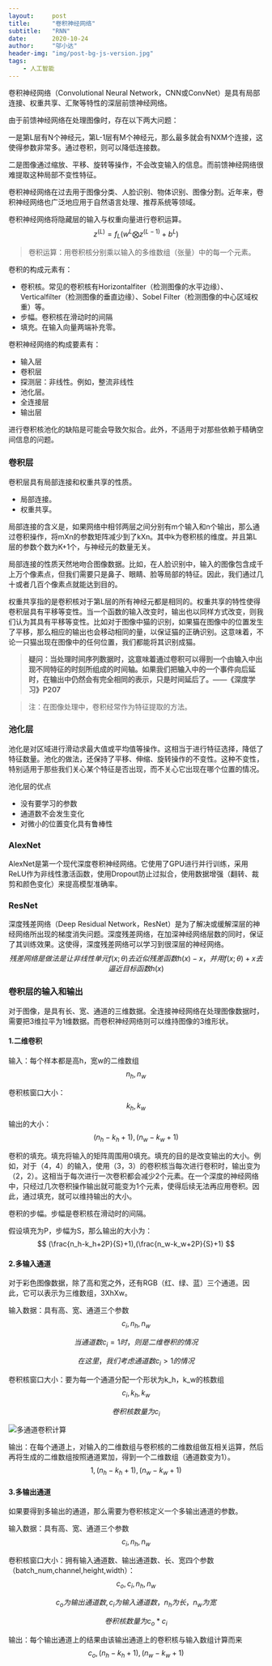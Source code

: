 ```yaml
---
layout:     post
title:      "卷积神经网络"
subtitle:   "RNN"
date:       2020-10-24
author:     "邬小达"
header-img: "img/post-bg-js-version.jpg"
tags:
    - 人工智能
---
```


卷积神经网络（Convolutional Neural Network，CNN或ConvNet）是具有局部连接、权重共享、汇聚等特性的深层前馈神经网络。

由于前馈神经网络在处理图像时，存在以下两大问题：

一是第L层有N个神经元，第L-1层有M个神经元，那么最多就会有NXM个连接，这使得参数非常多。通过卷积，则可以降低连接数。

二是图像通过缩放、平移、旋转等操作，不会改变输入的信息。而前馈神经网络很难提取这种局部不变性特征。

卷积神经网络在过去用于图像分类、人脸识别、物体识别、图像分割。近年来，卷积神经网络也广泛地应用于自然语言处理、推荐系统等领域。

卷积神经网络将隐藏层的输入与权重向量进行卷积运算。
$$
z^{(L)} = f_L(w^{L}\bigotimes z^{(L-1)} + b^{L})
$$

> 卷积运算：用卷积核分别乘以输入的多维数组（张量）中的每一个元素。

卷积的构成元素有：

* 卷积核。常见的卷积核有Horizontalfiter（检测图像的水平边缘）、Verticalfilter（检测图像的垂直边缘）、Sobel Filter（检测图像的中心区域权重）等。
* 步幅。卷积核在滑动时的间隔
* 填充。在输入向量两端补充零。

卷积神经网络的构成要素有：

* 输入层
* 卷积层
* 探测层：非线性。例如，整流非线性
* 池化层。
* 全连接层
* 输出层

进行卷积核池化的缺陷是可能会导致欠拟合。此外，不适用于对那些依赖于精确空间信息的问题。

### 卷积层

卷积层具有局部连接和权重共享的性质。

* 局部连接。
* 权重共享。

局部连接的含义是，如果网络中相邻两层之间分别有m个输入和n个输出，那么通过卷积操作，将mXn的参数矩阵减少到了kXn。其中k为卷积核的维度。并且第L层的参数个数为K+1个，与神经元的数量无关。

局部连接的性质天然地吻合图像数据。比如，在人脸识别中，输入的图像包含成千上万个像素点，但我们需要只是鼻子、眼睛、脸等局部的特征。因此，我们通过几十或者几百个像素点就能达到目的。

权重共享指的是卷积核对于第L层的所有神经元都是相同的。权重共享的特性使得卷积层具有平移等变性。当一个函数的输入改变时，输出也以同样方式改变，则我们认为其具有平移等变性。比如对于图像中猫的识别，如果猫在图像中的位置发生了平移，那么相应的输出也会移动相同的量，以保证猫的正确识别。这意味着，不论一只猫出现在图像中的任何位置，我们都能将其识别成猫。

> **疑问：当处理时间序列数据时，这意味着通过卷积可以得到一个由输入中出现不同特征的时刻所组成的时间轴。如果我们把输入中的一个事件向后延时，在输出中仍然会有完全相同的表示，只是时间延后了。——《深度学习》P207**

> 注：在图像处理中，卷积经常作为特征提取的方法。

### 池化层

池化是对区域进行滑动求最大值或平均值等操作。这相当于进行特征选择，降低了特征数量。池化的做法，还保持了平移、伸缩、旋转操作的不变性。这种不变性，特别适用于那些我们关心某个特征是否出现，而不关心它出现在哪个位置的情况。

池化层的优点

* 没有要学习的参数
* 通道数不会发生变化
* 对微小的位置变化具有鲁棒性

### AlexNet

AlexNet是第一个现代深度卷积神经网络。它使用了GPU进行并行训练，采用ReLU作为非线性激活函数，使用Dropout防止过拟合，使用数据增强（翻转、裁剪和颜色变化）来提高模型准确率。

### ResNet

深度残差网络（Deep Residual Network，ResNet）是为了解决或缓解深层的神经网络所出现的梯度消失问题。深度残差网络，在加深神经网络层数的同时，保证了其训练效果。这使得，深度残差网络可以学习到很深层的神经网络。
$$
残差网络是做法是让非线性单元f(x;\theta)去近似残差函数h(x)-x，并用f(x;\theta)+x去逼近目标函数h(x)
$$

### 卷积层的输入和输出

对于图像，是具有长、宽、通道的三维数据。全连接神经网络在处理图像数据时，需要把3维拉平为1维数据。而卷积神经网络则可以维持图像的3维形状。

#### 1.二维卷积

输入：每个样本都是高h，宽w的二维数组
$$
n_h,n_w
$$

卷积核窗口大小：
$$
k_h,k_w
$$

输出的大小：
$$
(n_h-k_h+1),(n_w-k_w+1)
$$

卷积的填充。填充将输入的矩阵周围用0填充。填充的目的是改变输出的大小。例如，对于（4，4）的输入，使用（3，3）的卷积核当每次进行卷积时，输出变为（2，2）。这相当于每次进行一次卷积都会减少2个元素。在一个深度的神经网络中，只经过几次卷积操作输出就可能变为1个元素，使得后续无法再应用卷积。因此，通过填充，就可以维持输出的大小。

卷积的步幅。步幅是卷积核在滑动时的间隔。

假设填充为P，步幅为S，那么输出的大小为：
$$
(\frac{n_h-k_h+2P}{S}+1),(\frac{n_w-k_w+2P}{S}+1)
$$

#### 2.多输入通道

对于彩色图像数据，除了高和宽之外，还有RGB（红、绿、蓝）三个通道。因此，它可以表示为三维数组，3XhXw。

输入数据：具有高、宽、通道三个参数
$$
c_i,n_h,n_w
$$

$$
当通道数c_i=1时，则是二维卷积的情况
$$

$$
在这里，我们考虑通道数c_i>1的情况
$$

卷积核窗口大小：要为每一个通道分配一个形状为k_h，k_w的核数组
$$
c_i,k_h,k_w
$$

$$
卷积核数量为c_i
$$

![多通道卷积计算](https://i.loli.net/2020/10/19/Mf2vZyrpTJdPuEj.png)

输出：在每个通道上，对输入的二维数组与卷积核的二维数组做互相关运算，然后再将生成的二维数组按照通道累加，得到一个二维数组（通道数变为1）。
$$
1,(n_h-k_h+1),(n_w-k_w+1)
$$


#### 3.多输出通道

如果要得到多输出的通道，那么需要为卷积核定义一个多输出通道的参数。

输入数据：具有高、宽、通道三个参数
$$
c_i,n_h,n_w
$$

卷积核窗口大小：拥有输入通道数、输出通道数、长、宽四个参数（batch_num,channel,height,width）：
$$
c_o,c_i,n_h,n_w
$$

$$
c_o为输出通道数,c_i为输入通道数，n_h为长，n_w为宽
$$

$$
卷积核数量为c_o*c_i
$$

输出：每个输出通道上的结果由该输出通道上的卷积核与输入数组计算而来
$$
c_o,(n_h-k_h+1),(n_w-k_w+1)
$$
